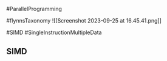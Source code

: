 
#ParallelProgramming 

#flynnsTaxonomy 
![[Screenshot 2023-09-25 at 16.45.41.png]]

#SIMD #SingleInstructionMultipleData 
## SIMD 
